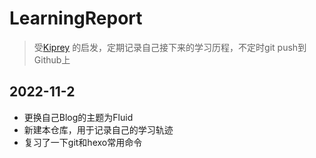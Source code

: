 # LearningReport

> 受[Kiprey](https://github.com/Kiprey/Skr_Learning/commits?author=Kiprey) 的启发，定期记录自己接下来的学习历程，不定时git push到Github上

## 2022-11-2

- 更换自己Blog的主题为Fluid
- 新建本仓库，用于记录自己的学习轨迹
- 复习了一下git和hexo常用命令


